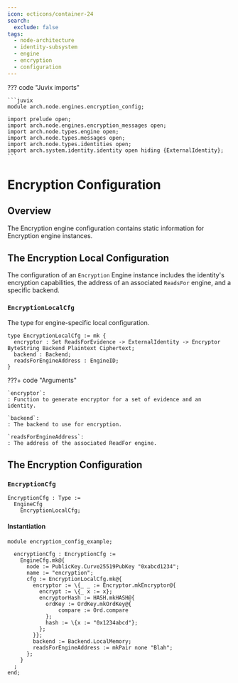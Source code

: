 ```yaml
---
icon: octicons/container-24
search:
  exclude: false
tags:
  - node-architecture
  - identity-subsystem
  - engine
  - encryption
  - configuration
---
```


??? code "Juvix imports"

    ```juvix
    module arch.node.engines.encryption_config;

    import prelude open;
    import arch.node.engines.encryption_messages open;
    import arch.node.types.engine open;
    import arch.node.types.messages open;
    import arch.node.types.identities open;
    import arch.system.identity.identity open hiding {ExternalIdentity};
    ```

# Encryption Configuration

## Overview

The Encryption engine configuration contains static information for Encryption engine instances.

## The Encryption Local Configuration

The configuration of an `Encryption` Engine instance includes the identity's
encryption capabilities, the address of an associated `ReadsFor` engine, and a
specific backend.

### `EncryptionLocalCfg`

The type for engine-specific local configuration.

<!-- --8<-- [start:EncryptionLocalCfg] -->
```juvix
type EncryptionLocalCfg := mk {
  encryptor : Set ReadsForEvidence -> ExternalIdentity -> Encryptor ByteString Backend Plaintext Ciphertext;
  backend : Backend;
  readsForEngineAddress : EngineID;
}
```
<!-- --8<-- [end:EncryptionLocalCfg] -->

???+ code "Arguments"

    `encryptor`:
    : Function to generate encryptor for a set of evidence and an identity.

    `backend`:
    : The backend to use for encryption.

    `readsForEngineAddress`:
    : The address of the associated ReadFor engine.

## The Encryption Configuration

### `EncryptionCfg`

<!-- --8<-- [start:EncryptionCfg] -->
```juvix
EncryptionCfg : Type :=
  EngineCfg
    EncryptionLocalCfg;
```
<!-- --8<-- [end:EncryptionCfg] -->

#### Instantiation

<!-- --8<-- [start:encryptionCfg] -->
```juvix extract-module-statements
module encryption_config_example;

  encryptionCfg : EncryptionCfg :=
    EngineCfg.mk@{
      node := PublicKey.Curve25519PubKey "0xabcd1234";
      name := "encryption";
      cfg := EncryptionLocalCfg.mk@{
        encryptor := \{_ _ := Encryptor.mkEncryptor@{
          encrypt := \{_ x := x};
          encryptorHash := HASH.mkHASH@{
            ordKey := OrdKey.mkOrdKey@{
                compare := Ord.compare
            };
            hash := \{x := "0x1234abcd"};
          };
        }};
        backend := Backend.LocalMemory;
        readsForEngineAddress := mkPair none "Blah";
      };
    }
  ;
end;
```
<!-- --8<-- [end:encryptionCfg] -->
